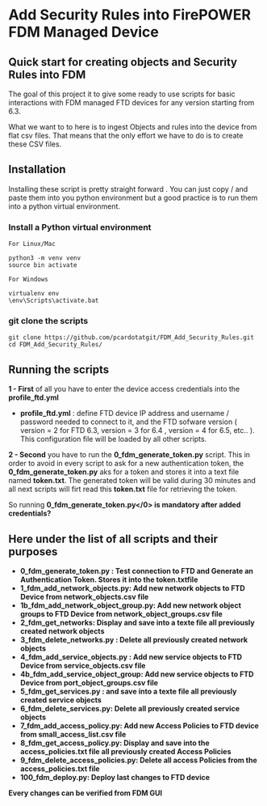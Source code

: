 # Add Security Rules into FirePOWER FDM Managed Device

## Quick start for creating objects and Security Rules into FDM

The goal of this project it to give some ready to use scripts for basic interactions with FDM managed FTD devices for any version starting from 6.3.

What we want to to here is to ingest Objects and rules into the device from flat csv files. That means that the only effort we have to do is to create these CSV files.

## Installation

Installing these script is pretty straight forward . You can just copy / and paste them into you python environment but a good practice is to run them into a python virtual environment.

### Install a Python virtual environment

	For Linux/Mac 

	python3 -m venv venv
	source bin activate

	For Windows 

	virtualenv env 
	\env\Scripts\activate.bat 

### git clone the scripts

	git clone https://github.com/pcardotatgit/FDM_Add_Security_Rules.git
	cd FDM_Add_Security_Rules/
	
## Running the scripts


<b>1 - First</b> of all you have to enter the device access credentials into the <b>profile_ftd.yml</b><br>

- <b>profile_ftd.yml</b> : define FTD device IP address and username / password needed to connect to it, and the FTD sofware version ( version = 2 for FTD 6.3,  version = 3 for 6.4 , version = 4 for 6.5, etc.. ).  This configuration file will be loaded by all other scripts.

<b>2 - Second</b> you have to run the <b>0_fdm_generate_token.py</b> script. This in order to avoid in every script to ask for a new authentication token, the <b>0_fdm_generate_token.py</b> aks for a token and stores it into a text file named <b>token.txt</b>.  The generated token will be valid during 30 minutes and all next scripts will firt read this <b>token.txt</b> file for retrieving the token.

So running <b>0_fdm_generate_token.py</0> is mandatory after added credentials? 

## Here under the list of all scripts and their purposes

- <b>0_fdm_generate_token.py</b> : Test connection to FTD and Generate an Authentication Token. Stores it into the <b>token.txt</b>file
- <b>1_fdm_add_network_objects.py</b>: Add new network objects to FTD Device from <b>network_objects.csv</b> file
- <b>1b_fdm_add_network_object_group.py</b>: Add new network object groups to FTD Device from <b>network_object_groups.csv</b> file
- <b>2_fdm_get_networks</b>: Display and save into a texte file all previously created network objects
- <b>3_fdm_delete_networks.py</b> : Delete all previously created network objects
- <b>4_fdm_add_service_objects.py</b> : Add new service objects to FTD Device from service_objects.csv file
- <b>4b_fdm_add_service_object_group</b>: Add new service objects to FTD Device from <b>port_object_groups.csv</b> file
- <b>5_fdm_get_services.py</b> :  and save into a texte file all previously created service objects
- <b>6_fdm_delete_services.py</b>: Delete all previously created service objects
- <b>7_fdm_add_access_policy.py</b>: Add new Access Policies to FTD device from <b>small_access_list.csv</b> file
- <b>8_fdm_get_access_policy.py</b>: Display and save into the access_policies.txt file all previously created Access Policies
- <b>9_fdm_delete_access_policies.py</b>: Delete all access Policies from the access_policies.txt file
- <b>100_fdm_deploy.py</b>: Deploy last changes to FTD device

Every changes can be verified from FDM GUI